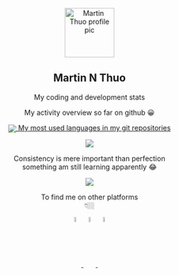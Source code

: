 <p align="center">
 <a href="https://github.com/MartinThuo">
  <img width="100px" src="https://avatars.githubusercontent.com/u/60392385?s=400&u=304df86aee96e250b08a184469be583b8b66cce4&v=4" align="center" alt="Martin Thuo profile pic" />
  </a>
 <h2 align="center">Martin N Thuo</h2>
 <p align="center">My coding and development stats</p>
</p>

<p align="center">My activity overview so far on github 😀</p>

<p align="center">
  
<a href="https://github.com/anuraghazra/github-readme-stats">
  <img align="center" src="https://github-readme-stats.vercel.app/api?username=MartinThuo&show_icons=true&count_private=true&bg_color=30,e96443,904e95&title_color=fff&text_color=#fff />
</a>

</p>

<p align="center"> My most used languages in my git repositories </p>
<p align="center">
<a href="https://github.com/anuraghazra/github-readme-stats">
 <img align="center" src="https://github-readme-stats.vercel.app/api/top-langs/?username=MartinThuo&layout=compact&bg_color=30,e96443,904e95&title_color=fff&text_color="#fff" />
</a>
</p>
 

 
<p align="center">Consistency is mere important than perfection <br> something am still learning apparently 😂</p>
<p align="center">
<a href="https://github.com/MartinThuo/github-readme-stats">
  <img align="center" src="https://github-readme-stats.vercel.app/api/wakatime?username=Mke_Thuo&layout=compact&range=last_7_days&bg_color=30,e96443,904e95&title_color=fff&text_color="#fff" />
</a>
</p>


<p align="center">To find me on other platforms <br> 👇🏼</p>
<p align="center">
<a href="https://twitter.com/Martoe3301">
  <img align="center" src="https://img.pngio.com/twitter-logo-transparent-png-stickpng-twitter-logo-transparent-background-png-400_400.png" width="5%" height="5%" />
</a>


<a href="https://www.linkedin.com/in/martin-njoroge-31b3131a3/">
  <img align="center" src="https://omnisec.dk/wp-content/uploads/2020/01/linkedin-blue-style-logo-png-0-300x300.png" width="5%" height="5%" />
</a>


 
<a href="https://www.sololearn.com/profile/11793304">
  <img align="center" src="https://www.sololearn.com/Icons/Courses/0.png" width="5%" height="5%" />
</a>

</p>


